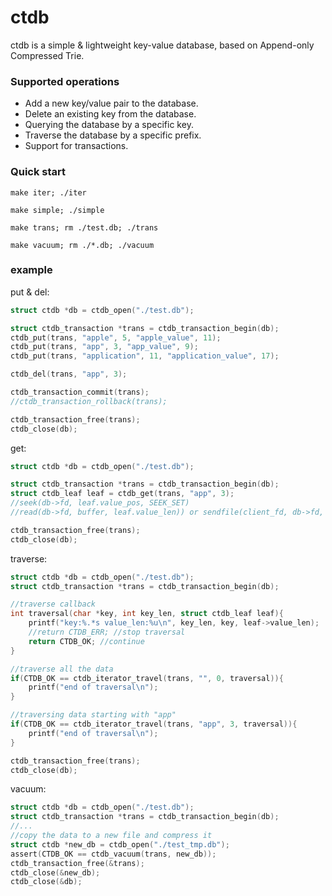 # ctdb

ctdb is a simple & lightweight key-value database, based on Append-only Compressed Trie.

### Supported operations

 * Add a new key/value pair to the database.
 * Delete an existing key from the database.
 * Querying the database by a specific key.
 * Traverse the database by a specific prefix.
 * Support for transactions.

### Quick start

```
make iter; ./iter

make simple; ./simple

make trans; rm ./test.db; ./trans

make vacuum; rm ./*.db; ./vacuum
```

### example

put & del:

```c
struct ctdb *db = ctdb_open("./test.db");

struct ctdb_transaction *trans = ctdb_transaction_begin(db);
ctdb_put(trans, "apple", 5, "apple_value", 11);
ctdb_put(trans, "app", 3, "app_value", 9);
ctdb_put(trans, "application", 11, "application_value", 17);

ctdb_del(trans, "app", 3);

ctdb_transaction_commit(trans);
//ctdb_transaction_rollback(trans);

ctdb_transaction_free(trans);
ctdb_close(db);
```

get:

```c
struct ctdb *db = ctdb_open("./test.db");

struct ctdb_transaction *trans = ctdb_transaction_begin(db);
struct ctdb_leaf leaf = ctdb_get(trans, "app", 3);
//seek(db->fd, leaf.value_pos, SEEK_SET)
//read(db->fd, buffer, leaf.value_len)) or sendfile(client_fd, db->fd, &off, leaf.value_len)

ctdb_transaction_free(trans);
ctdb_close(db);
```

traverse:

```c
struct ctdb *db = ctdb_open("./test.db");
struct ctdb_transaction *trans = ctdb_transaction_begin(db);

//traverse callback
int traversal(char *key, int key_len, struct ctdb_leaf leaf){
    printf("key:%.*s value_len:%u\n", key_len, key, leaf->value_len);
    //return CTDB_ERR; //stop traversal
    return CTDB_OK; //continue
}

//traverse all the data
if(CTDB_OK == ctdb_iterator_travel(trans, "", 0, traversal)){
    printf("end of traversal\n");
}

//traversing data starting with "app"
if(CTDB_OK == ctdb_iterator_travel(trans, "app", 3, traversal)){
    printf("end of traversal\n");
}

ctdb_transaction_free(trans);
ctdb_close(db);
```

vacuum:

```c
struct ctdb *db = ctdb_open("./test.db");
struct ctdb_transaction *trans = ctdb_transaction_begin(db);
//...
//copy the data to a new file and compress it
struct ctdb *new_db = ctdb_open("./test_tmp.db");
assert(CTDB_OK == ctdb_vacuum(trans, new_db));
ctdb_transaction_free(&trans);
ctdb_close(&new_db);
ctdb_close(&db);
```

